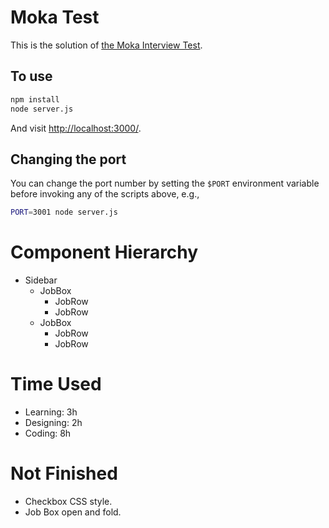 # Moka Test

This is the solution of [the Moka Interview Test](https://github.com/daleooo/moka-test).

## To use

```sh
npm install
node server.js
```
And visit <http://localhost:3000/>.

## Changing the port

You can change the port number by setting the `$PORT` environment variable before invoking any of the scripts above, e.g.,

```sh
PORT=3001 node server.js
```

# Component Hierarchy

- Sidebar
  - JobBox
    - JobRow
    - JobRow
  - JobBox
    - JobRow
    - JobRow


# Time Used

- Learning: 3h
- Designing: 2h
- Coding: 8h

# Not Finished

- Checkbox CSS style.
- Job Box open and fold.
